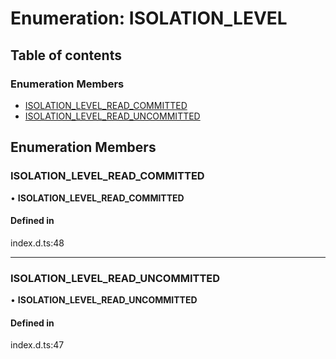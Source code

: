 # Enumeration: ISOLATION\_LEVEL

## Table of contents

### Enumeration Members

- [ISOLATION\_LEVEL\_READ\_COMMITTED](ISOLATION_LEVEL.md#isolation_level_read_committed)
- [ISOLATION\_LEVEL\_READ\_UNCOMMITTED](ISOLATION_LEVEL.md#isolation_level_read_uncommitted)

## Enumeration Members

### ISOLATION\_LEVEL\_READ\_COMMITTED

• **ISOLATION\_LEVEL\_READ\_COMMITTED**

#### Defined in

index.d.ts:48

___

### ISOLATION\_LEVEL\_READ\_UNCOMMITTED

• **ISOLATION\_LEVEL\_READ\_UNCOMMITTED**

#### Defined in

index.d.ts:47
